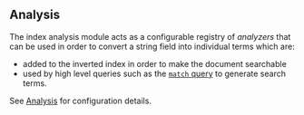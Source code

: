 ## Analysis

The index analysis module acts as a configurable registry of _analyzers_ that can be used in order to convert a string field into individual terms which are:

  * added to the inverted index in order to make the document searchable 
  * used by high level queries such as the [`match` query](query-dsl-match-query.html "Match Query") to generate search terms. 



See [Analysis](analysis.html "Analysis") for configuration details.
